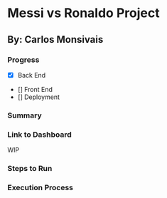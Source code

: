# Messi vs Ronaldo Project
## By: Carlos Monsivais

### Progress
- [x] Back End
- [] Front End
- [] Deployment


### Summary


### Link to Dashboard
WIP


### Steps to Run


### Execution Process
